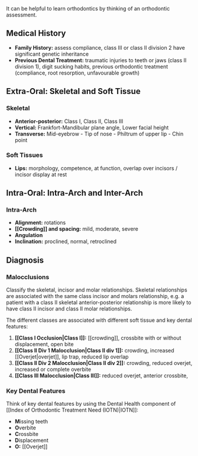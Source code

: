 It can be helpful to learn orthodontics by thinking of an orthodontic assessment.

## Medical History
* **Family History:** assess compliance, class III or class II division 2 have significant genetic inheritance
* **Previous Dental Treatment:** traumatic injuries to teeth or jaws (class II division 1), digit sucking habits, previous orthodontic treatment (compliance, root resorption, unfavourable growth)

## Extra-Oral: Skeletal and Soft Tissue

### Skeletal
* **Anterior-posterior:** Class I, Class II, Class III
* **Vertical:** Frankfort-Mandibular plane angle, Lower facial height
* **Transverse:** Mid-eyebrow - Tip of nose - Philtrum of upper lip - Chin point

### Soft Tissues
* **Lips:** morphology, competence, at function, overlap over incisors / incisor display at rest

## Intra-Oral: Intra-Arch and Inter-Arch

### Intra-Arch
* **Alignment:** rotations
* **[[Crowding]] and spacing:** mild, moderate, severe
* **Angulation**
* **Inclination:** proclined, normal, retroclined

## Diagnosis

### Malocclusions
Classify the skeletal, incisor and molar relationships. Skeletal relationships are associated with the same class incisor and molars relationship, e.g. a patient with a class II skeletal anterior-posterior relationship is more likely to have class II incisor and class II molar relationships.

The different classes are associated with different soft tissue and key dental features:
1. **[[Class I Occlusion|Class I]]:** [[crowding]], crossbite with or without displacement, open bite
2. **[[Class II Div 1 Malocclusion|Class II div 1]]:** crowding, increased [[Overjet|overjet]], lip trap, reduced lip overlap
3. **[[Class II Div 2 Malocclusion|Class II div 2]]:** crowding, reduced overjet, increased or complete overbite
4. **[[Class III Malocclusion|Class III]]:** reduced overjet, anterior crossbite,

### Key Dental Features
Think of key dental features by using the Dental Health component of [[Index of Orthodontic Treatment Need (IOTN)|IOTN]]:
* **M**issing teeth
* **O**verbite
* **C**rossbite
* **D**isplacement
* **O:** [[Overjet]]
